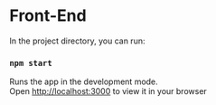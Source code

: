 # Front-End

In the project directory, you can run:

### `npm start`

Runs the app in the development mode.\
Open [http://localhost:3000](http://localhost:3000) to view it in your browser
